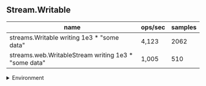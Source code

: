 ## Stream.Writable

|name|ops/sec|samples|
|-|-|-|
|streams.Writable writing 1e3 * "some data"|4,123|2062|
|streams.web.WritableStream writing 1e3 * "some data"|1,005|510|


<details>
<summary>Environment</summary>

* __Machine:__ linux x64 | 4 vCPUs | 7.6GB Mem
* __Run:__ Fri Oct 11 2024 21:33:45 GMT+0000 (Coordinated Universal Time)
* __Node:__ `v18.20.4`
</details>

<!--
{"environment":{"platform":"linux","arch":"x64","cpus":4,"totalMemory":7.597881317138672},"benchmarks":[{"name":"streams.Writable writing 1e3 * \"some data\"","opsSec":4123.276290791992,"samples":2062},{"name":"streams.web.WritableStream writing 1e3 * \"some data\"","opsSec":1005.1812104913647,"samples":510}]}-->
